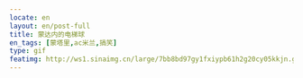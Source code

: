 ```yaml
---
locate: en
layout: en/post-full
title: 蒙达内的电梯球
en_tags: [蒙塔里,ac米兰,搞笑]
type: gif
featimg: http://ws1.sinaimg.cn/large/7bb8bd97gy1fxiypb61h2g20cy05kkjn.gif
---
```

